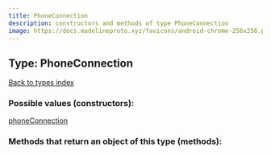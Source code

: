 ```yaml
---
title: PhoneConnection
description: constructors and methods of type PhoneConnection
image: https://docs.madelineproto.xyz/favicons/android-chrome-256x256.png
---
```

## Type: PhoneConnection  
[Back to types index](index.md)



### Possible values (constructors):

[phoneConnection](../constructors/phoneConnection.md)  



### Methods that return an object of this type (methods):



